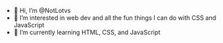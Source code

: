 - 👋 Hi, I’m @NotLotvs
- 👀 I’m interested in web dev and all the fun things I can do with CSS and JavaScript
- 🌱 I’m currently learning HTML, CSS, and JavaScript


<!---
NotLotvs/NotLotvs is a ✨ special ✨ repository because its `README.md` (this file) appears on your GitHub profile.
You can click the Preview link to take a look at your changes.
--->

